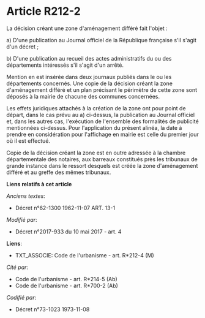 # Article R212-2

La décision créant une zone d'aménagement différé fait l'objet :

a) D'une publication au Journal officiel de la République française s'il s'agit d'un décret ;

b) D'une publication au recueil des actes administratifs du ou des départements intéressés s'il s'agit d'un arrêté.

Mention en est insérée dans deux journaux publiés dans le ou les départements concernés. Une copie de la décision créant la
zone d'aménagement différé et un plan précisant le périmètre de cette zone sont déposés à la mairie de chacune des communes
concernées.

Les effets juridiques attachés à la création de la zone ont pour point de départ, dans le cas prévu au a) ci-dessus, la
publication au Journal officiel et, dans les autres cas, l'exécution de l'ensemble des formalités de publicité mentionnées
ci-dessus. Pour l'application du présent alinéa, la date à prendre en considération pour l'affichage en mairie est celle du
premier jour où il est effectué.

Copie de la décision créant la zone est en outre adressée à la chambre départementale des notaires, aux barreaux constitués
près les tribunaux de grande instance dans le ressort desquels est créée la zone d'aménagement différé et au greffe des mêmes
tribunaux.

**Liens relatifs à cet article**

_Anciens textes_:

  - Décret n°62-1300 1962-11-07 ART. 13-1

_Modifié par_:

  - Décret n°2017-933 du 10 mai 2017 - art. 4

**Liens**:

  - TXT_ASSOCIE: Code de l'urbanisme - art. R*212-4 (M)

_Cité par_:

  - Code de l'urbanisme - art. R*214-5 (Ab)
  - Code de l'urbanisme - art. R*700-2 (Ab)

_Codifié par_:

  - Décret n°73-1023 1973-11-08
